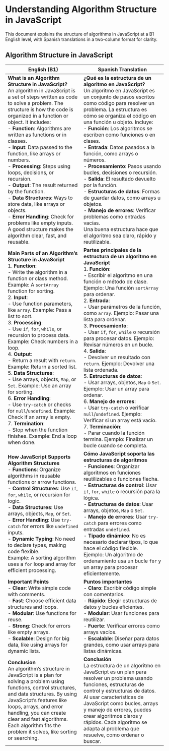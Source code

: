 # Understanding Algorithm Structure in JavaScript

This document explains the structure of algorithms in JavaScript at a B1 English level, with Spanish translations in a two-column format for clarity.

## Algorithm Structure in JavaScript

| **English (B1)** | **Spanish Translation** |
|------------------|-------------------------|
| **What is an Algorithm Structure in JavaScript?**<br>An algorithm in JavaScript is a set of steps written as code to solve a problem. The structure is how the code is organized in a function or object. It includes:<br>- **Function**: Algorithms are written as functions or in classes.<br>- **Input**: Data passed to the function, like arrays or numbers.<br>- **Processing**: Steps using loops, decisions, or recursion.<br>- **Output**: The result returned by the function.<br>- **Data Structures**: Ways to store data, like arrays or objects.<br>- **Error Handling**: Check for problems like empty inputs.<br>A good structure makes the algorithm clear, fast, and reusable. | **¿Qué es la estructura de un algoritmo en JavaScript?**<br>Un algoritmo en JavaScript es un conjunto de pasos escritos como código para resolver un problema. La estructura es cómo se organiza el código en una función u objeto. Incluye:<br>- **Función**: Los algoritmos se escriben como funciones o en clases.<br>- **Entrada**: Datos pasados a la función, como arrays o números.<br>- **Procesamiento**: Pasos usando bucles, decisiones o recursión.<br>- **Salida**: El resultado devuelto por la función.<br>- **Estructuras de datos**: Formas de guardar datos, como arrays u objetos.<br>- **Manejo de errores**: Verificar problemas como entradas vacías.<br>Una buena estructura hace que el algoritmo sea claro, rápido y reutilizable. |
| **Main Parts of an Algorithm’s Structure in JavaScript**<br>1. **Function**:<br>   - Write the algorithm in a function or class method. Example: A `sortArray` function for sorting.<br>2. **Input**:<br>   - Use function parameters, like `array`. Example: Pass a list to sort.<br>3. **Processing**:<br>   - Use `if`, `for`, `while`, or recursion to process data. Example: Check numbers in a loop.<br>4. **Output**:<br>   - Return a result with `return`. Example: Return a sorted list.<br>5. **Data Structures**:<br>   - Use arrays, objects, `Map`, or `Set`. Example: Use an array for sorting.<br>6. **Error Handling**:<br>   - Use `try-catch` or checks for `null`/`undefined`. Example: Check if an array is empty.<br>7. **Termination**:<br>   - Stop when the function finishes. Example: End a loop when done. | **Partes principales de la estructura de un algoritmo en JavaScript**<br>1. **Función**:<br>   - Escribir el algoritmo en una función o método de clase. Ejemplo: Una función `sortArray` para ordenar.<br>2. **Entrada**:<br>   - Usar parámetros de la función, como `array`. Ejemplo: Pasar una lista para ordenar.<br>3. **Procesamiento**:<br>   - Usar `if`, `for`, `while` o recursión para procesar datos. Ejemplo: Revisar números en un bucle.<br>4. **Salida**:<br>   - Devolver un resultado con `return`. Ejemplo: Devolver una lista ordenada.<br>5. **Estructuras de datos**:<br>   - Usar arrays, objetos, `Map` o `Set`. Ejemplo: Usar un array para ordenar.<br>6. **Manejo de errores**:<br>   - Usar `try-catch` o verificar `null`/`undefined`. Ejemplo: Verificar si un array está vacío.<br>7. **Terminación**:<br>   - Parar cuando la función termina. Ejemplo: Finalizar un bucle cuando se completa. |
| **How JavaScript Supports Algorithm Structures**<br>- **Functions**: Organize algorithms in reusable functions or arrow functions.<br>- **Control Structures**: Use `if`, `for`, `while`, or recursion for logic.<br>- **Data Structures**: Use arrays, objects, `Map`, or `Set`.<br>- **Error Handling**: Use `try-catch` for errors like `undefined` inputs.<br>- **Dynamic Typing**: No need to declare types, making code flexible.<br>Example: A sorting algorithm uses a `for` loop and array for efficient processing. | **Cómo JavaScript soporta las estructuras de algoritmos**<br>- **Funciones**: Organizar algoritmos en funciones reutilizables o funciones flecha.<br>- **Estructuras de control**: Usar `if`, `for`, `while` o recursión para la lógica.<br>- **Estructuras de datos**: Usar arrays, objetos, `Map` o `Set`.<br>- **Manejo de errores**: Usar `try-catch` para errores como entradas `undefined`.<br>- **Tipado dinámico**: No es necesario declarar tipos, lo que hace el código flexible.<br>Ejemplo: Un algoritmo de ordenamiento usa un bucle `for` y un array para procesar eficientemente. |
| **Important Points**<br>- **Clear**: Write simple code with comments.<br>- **Fast**: Choose efficient data structures and loops.<br>- **Modular**: Use functions for reuse.<br>- **Strong**: Check for errors like empty arrays.<br>- **Scalable**: Design for big data, like using arrays for dynamic lists. | **Puntos importantes**<br>- **Claro**: Escribir código simple con comentarios.<br>- **Rápido**: Elegir estructuras de datos y bucles eficientes.<br>- **Modular**: Usar funciones para reutilizar.<br>- **Fuerte**: Verificar errores como arrays vacíos.<br>- **Escalable**: Diseñar para datos grandes, como usar arrays para listas dinámicas. |
| **Conclusion**<br>An algorithm’s structure in JavaScript is a plan for solving a problem using functions, control structures, and data structures. By using JavaScript’s features like loops, arrays, and error handling, you can create clear and fast algorithms. Each algorithm fits the problem it solves, like sorting or searching. | **Conclusión**<br>La estructura de un algoritmo en JavaScript es un plan para resolver un problema usando funciones, estructuras de control y estructuras de datos. Al usar características de JavaScript como bucles, arrays y manejo de errores, puedes crear algoritmos claros y rápidos. Cada algoritmo se adapta al problema que resuelve, como ordenar o buscar. |
